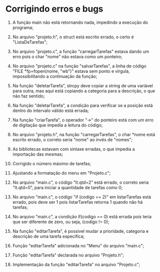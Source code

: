 # Corrigindo erros e bugs

1. A função main não está retornando nada, impedindo a execução do programa;
2. No arquivo "projeto.h", o struct está escrito errado, o certo é "ListaDeTarefas";
3. No arquivo "projeto.c", a função "carregarTarefas" estava dando um erro pois o char "nome" não estava como um ponteiro;
4. No arquivo "projeto.c" na função "salvarTarefas", a linha de código "FILE *fp=fopen(nome, "wb")" estava sem ponto e vírgula, impossibilitando a continuação da função;  
5. Na função "deletarTarefa", strcpy deve copiar a string de uma variável para outra, mas aqui está copiando a categoria para a descrição, o que não faz sentido;
6. Na função "deletarTarefa", a condição para verificar se a posição está dentro do intervalo válido está errada;
7. Na função "criarTarefa", o operador "->" do ponteiro está com um erro de digitação que impedia a leitura do código;
8. No arquivo "projeto.h", na função "carregarTarefas", o char *nome está escrito errado, o correto seria "nome" ao invés de "nomes";
9. As bibliotecas estavam com sintaxe erradas, o que impedia a importação das mesmas;
10. Corrigido o número máximo de tarefas;
11. Ajustando a formatação do menu em "Projeto.c";
12. No arquivo "main.c", o código "lt.qtd=2" está errado, o correto seria "lt.qtd=0", para iniciar a quantidade de tarefas como 0;
13. No arquivo "main.c", o código "if (codigo == 2)" em listarTarefas está errado, pois deve ser 1 pois listarTarefas retorna 1 quando não há tarefas;
14. No arquivo "main.c", a condição if(codigo == 0) está errada pois teria que ser diferente de zero, ou seja, (codigo != 0);

15. Na função "editarTarefa", é possível mudar a prioridade, categoria e descrição de uma tarefa específica;
16. Função "editarTarefa" adicionada no "Menu" do arquivo "main.c";
17. Função "editarTarefa" declarada no arquivo "Projeto.h";
18. Implementação da função "editarTarefa" no arquivo "Projeto.c";
